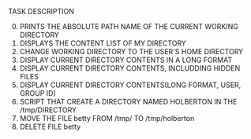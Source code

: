 TASK DESCRIPTION

0. PRINTS THE ABSOLUTE PATH NAME OF THE CURRENT WORKING DIRECTORY
1. DISPLAYS THE CONTENT LIST OF MY DIRECTORY
2. CHANGE WORKING DIRECTORY TO THE USER'S HOME DIRECTORY
3. DISPLAY CURRENT DIRECTORY CONTENTS IN A LONG FORMAT
4. DISPLAY CURRENT DIRECTORY CONTENTS, INCLUDDING HIDDEN FILES
5. DISPLAY CURRENT DIRECTORY CONTENTS(LONG FORMAT, USER, GROUP ID)
6. SCRIPT THAT CREATE A DIRECTORY NAMED HOLBERTON IN THE /tmp/DIRECTORY
7. MOVE THE FILE betty FROM /tmp/ TO /tmp/holberton
8. DELETE FILE betty

